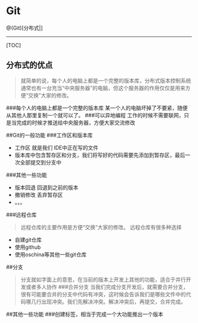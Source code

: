 # Git

@(Git)[分布式|]


-------------------

[TOC]

## 分布式的优点
> 就简单的说，每个人的电脑上都是一个完整的版本库，分布式版本控制系统通常也有一台充当“中央服务器”的电脑，但这个服务器的作用仅仅是用来方便“交换”大家的修改。

###每个人的电脑上都是一个完整的版本库
某一个人的电脑坏掉了不要紧，随便从其他人那里复制一个就可以了。
###可以异地编程
工作的时候不需要联网，只是当完成的时候才推送给中央服务器，方便大家交流修改




##Git的一般功能
###工作区和版本库
* 工作区 就是我们 IDE中正在写的文件
* 版本库中包含暂存区和分支，我们将写好的代码需要先添加到暂存区，最后一次全部提交到分支中

###其他一些功能	
* 版本回退 回退到之前的版本
* 撤销修改 丢弃暂存区
* 。。。

###远程仓库
>远程仓库的主要作用是方便“交换”大家的修改。
远程仓库有很多种选择
* 自建git仓库
* 使用github
* 使用oschina等其他一些git仓库
	
##分支
>分支就如字面上的意思，在当前的版本上开发上其他的功能，适合于并行开发或者多人协作
###合并分支
当我们完成分支开发后，就需要合并分支，很有可能要合并的分支中代码有冲突，这时候会告诉我们是哪些文件中的代码哪几行出现冲突。我们先解决冲突。解决冲突后，再提交，合并完成。

##其他一些功能
###创建标签，相当于完成一个大功能推出一个版本
